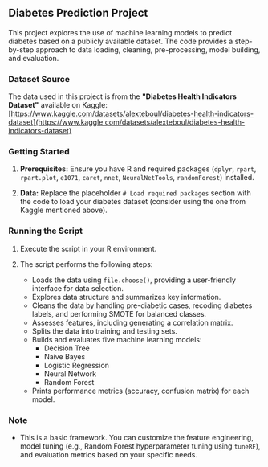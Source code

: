 ##  Diabetes Prediction Project

This project explores the use of machine learning models to predict diabetes based on a publicly available dataset. The code provides a step-by-step approach to data loading, cleaning, pre-processing, model building, and evaluation.

### Dataset Source

The data used in this project is from the **"Diabetes Health Indicators Dataset"** available on Kaggle: [https://www.kaggle.com/datasets/alexteboul/diabetes-health-indicators-dataset](https://www.kaggle.com/datasets/alexteboul/diabetes-health-indicators-dataset)

### Getting Started

1. **Prerequisites:** Ensure you have R and required packages (`dplyr`, `rpart`, `rpart.plot`, `e1071`, `caret`, `nnet`, `NeuralNetTools`, `randomForest`) installed.

2. **Data:** Replace the placeholder `# Load required packages` section with the code to load your diabetes dataset (consider using the one from Kaggle mentioned above).

### Running the Script

1. Execute the script in your R environment.

2. The script performs the following steps:

   - Loads the data using `file.choose()`, providing a user-friendly interface for data selection.
   - Explores data structure and summarizes key information.
   - Cleans the data by handling pre-diabetic cases, recoding diabetes labels, and performing SMOTE for balanced classes.
   - Assesses features, including generating a correlation matrix.
   - Splits the data into training and testing sets.
   - Builds and evaluates five machine learning models:
      - Decision Tree
      - Naive Bayes
      - Logistic Regression
      - Neural Network
      - Random Forest
   - Prints performance metrics (accuracy, confusion matrix) for each model.


###  Note

- This is a basic framework. You can customize the feature engineering, model tuning (e.g., Random Forest hyperparameter tuning using `tuneRF`), and evaluation metrics based on your specific needs.
